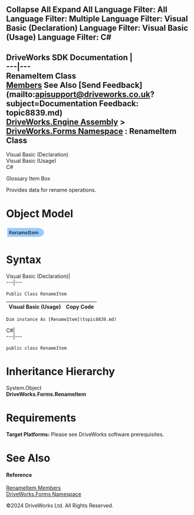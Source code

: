        

 Collapse All Expand All  Language Filter: All  Language Filter: Multiple  Language Filter: Visual Basic (Declaration) Language Filter: Visual Basic (Usage) Language Filter: C#  
---  
DriveWorks SDK Documentation  |   
---|---  
RenameItem Class   
[Members](topic8840.md) See Also [Send Feedback](mailto:apisupport@driveworks.co.uk?subject=Documentation Feedback: topic8839.md)  
[DriveWorks.Engine Assembly](topic2156.md) > [DriveWorks.Forms Namespace](topic7266.md) : RenameItem Class  
---  
  
Visual Basic (Declaration)    
Visual Basic (Usage)    
C# 

Glossary Item Box

Provides data for rename operations. 

# Object Model

![](dotnetdiagramimages/image434.png)

# Syntax

Visual Basic (Declaration)|   
---|---  
      
    
    Public Class RenameItem   
  
Visual Basic (Usage)| Copy Code  
---|---  
      
    
    Dim instance As [RenameItem](topic8839.md)  
  
C#|   
---|---  
      
    
    public class RenameItem   
  
# Inheritance Hierarchy

System.Object  
**DriveWorks.Forms.RenameItem**  


# Requirements

**Target Platforms:** Please see DriveWorks software prerequisites.

# See Also

#### Reference

[RenameItem Members](topic8840.md)   
[DriveWorks.Forms Namespace](topic7266.md)

©2024 DriveWorks Ltd. All Rights Reserved.
